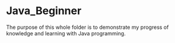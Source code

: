 # Java_Beginner

The purpose of this whole folder is to demonstrate my progress of knowledge and learning with Java programming.
